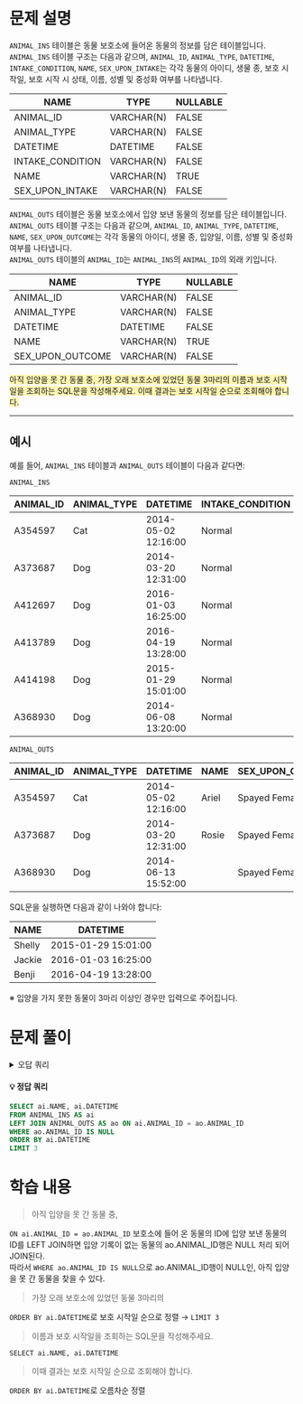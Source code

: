 # 문제 설명

`ANIMAL_INS` 테이블은 동물 보호소에 들어온 동물의 정보를 담은 테이블입니다. `ANIMAL_INS` 테이블 구조는 다음과 같으며, `ANIMAL_ID`, `ANIMAL_TYPE`, `DATETIME`, `INTAKE_CONDITION`, `NAME`, `SEX_UPON_INTAKE`는 각각 동물의 아이디, 생물 종, 보호 시작일, 보호 시작 시 상태, 이름, 성별 및 중성화 여부를 나타냅니다.

| NAME             | TYPE        | NULLABLE |
|------------------|-------------|----------|
| ANIMAL_ID        | VARCHAR(N)  | FALSE    |
| ANIMAL_TYPE      | VARCHAR(N)  | FALSE    |
| DATETIME         | DATETIME    | FALSE    |
| INTAKE_CONDITION | VARCHAR(N)  | FALSE    |
| NAME             | VARCHAR(N)  | TRUE     |
| SEX_UPON_INTAKE  | VARCHAR(N)  | FALSE    |

`ANIMAL_OUTS` 테이블은 동물 보호소에서 입양 보낸 동물의 정보를 담은 테이블입니다. `ANIMAL_OUTS` 테이블 구조는 다음과 같으며, `ANIMAL_ID`, `ANIMAL_TYPE`, `DATETIME`, `NAME`, `SEX_UPON_OUTCOME`는 각각 동물의 아이디, 생물 종, 입양일, 이름, 성별 및 중성화 여부를 나타냅니다.  
`ANIMAL_OUTS` 테이블의 `ANIMAL_ID`는 `ANIMAL_INS`의 `ANIMAL_ID`의 외래 키입니다.

| NAME              | TYPE        | NULLABLE |
|-------------------|-------------|----------|
| ANIMAL_ID         | VARCHAR(N)  | FALSE    |
| ANIMAL_TYPE       | VARCHAR(N)  | FALSE    |
| DATETIME          | DATETIME    | FALSE    |
| NAME              | VARCHAR(N)  | TRUE     |
| SEX_UPON_OUTCOME  | VARCHAR(N)  | FALSE    |

<span style="background-color:#fff5b1"> 아직 입양을 못 간 동물 중, 가장 오래 보호소에 있었던 동물 3마리의 이름과 보호 시작일을 조회하는 SQL문을 작성해주세요. 이때 결과는 보호 시작일 순으로 조회해야 합니다. </span>

---

## 예시

예를 들어, `ANIMAL_INS` 테이블과 `ANIMAL_OUTS` 테이블이 다음과 같다면:

`ANIMAL_INS`

| ANIMAL_ID | ANIMAL_TYPE | DATETIME            | INTAKE_CONDITION | NAME   | SEX_UPON_INTAKE |
|-----------|-------------|---------------------|------------------|--------|-----------------|
| A354597   | Cat         | 2014-05-02 12:16:00 | Normal           | Ariel  | Spayed Female   |
| A373687   | Dog         | 2014-03-20 12:31:00 | Normal           | Rosie  | Spayed Female   |
| A412697   | Dog         | 2016-01-03 16:25:00 | Normal           | Jackie | Neutered Male   |
| A413789   | Dog         | 2016-04-19 13:28:00 | Normal           | Benji  | Spayed Female   |
| A414198   | Dog         | 2015-01-29 15:01:00 | Normal           | Shelly | Spayed Female   |
| A368930   | Dog         | 2014-06-08 13:20:00 | Normal           |        | Spayed Female   |

`ANIMAL_OUTS`

| ANIMAL_ID | ANIMAL_TYPE | DATETIME            | NAME   | SEX_UPON_OUTCOME |
|-----------|-------------|---------------------|--------|------------------|
| A354597   | Cat         | 2014-05-02 12:16:00 | Ariel  | Spayed Female    |
| A373687   | Dog         | 2014-03-20 12:31:00 | Rosie  | Spayed Female    |
| A368930   | Dog         | 2014-06-13 15:52:00 |        | Spayed Female    |

SQL문을 실행하면 다음과 같이 나와야 합니다:

| NAME   | DATETIME            |
|--------|---------------------|
| Shelly | 2015-01-29 15:01:00 |
| Jackie | 2016-01-03 16:25:00 |
| Benji  | 2016-04-19 13:28:00 |

※ 입양을 가지 못한 동물이 3마리 이상인 경우만 입력으로 주어집니다.

# 문제 풀이
<details>
<summary>오답 쿼리</summary>
<div markdown="1">

#### 오답1
```SQL
SELECT ai.NAME, ai.DATETIME
FROM ANIMAL_INS AS ai, ANIMAL_OUTS AS ao
WHERE ai.ANIMAL_ID != ao.ANIMAL_ID
ORDER BY ai.DATETIME
LIMIT 3
```

#### 오답2
```SQL
SELECT ai.NAME, ai.DATETIME
FROM ANIMAL_INS AS ai, ANIMAL_OUTS AS ao
WHERE ai.ANIMAL_ID = ao.ANIMAL_ID
ORDER BY ai.DATETIME
LIMIT 3
```
</div>
</details>


#### 💡 정답 쿼리  
```SQL
SELECT ai.NAME, ai.DATETIME
FROM ANIMAL_INS AS ai
LEFT JOIN ANIMAL_OUTS AS ao ON ai.ANIMAL_ID = ao.ANIMAL_ID
WHERE ao.ANIMAL_ID IS NULL
ORDER BY ai.DATETIME
LIMIT 3
```
# 학습 내용
>아직 입양을 못 간 동물 중, 

`ON ai.ANIMAL_ID = ao.ANIMAL_ID` 보호소에 들어 온 동물의 ID에 입양 보낸 동물의 ID를 LEFT JOIN하면 입양 기록이 없는 동물의 ao.ANIMAL_ID행은 NULL 처리 되어 JOIN된다.  
따라서 `WHERE ao.ANIMAL_ID IS NULL`으로 ao.ANIMAL_ID행이 NULL인, 아직 입양을 못 간 동물을 찾을 수 있다.  
>가장 오래 보호소에 있었던 동물 3마리의 

`ORDER BY ai.DATETIME`로 보호 시작일 순으로 정렬 → `LIMIT 3`
>이름과 보호 시작일을 조회하는 SQL문을 작성해주세요.

`SELECT ai.NAME, ai.DATETIME`

>이때 결과는 보호 시작일 순으로 조회해야 합니다.

`ORDER BY ai.DATETIME`로 오름차순 정렬
